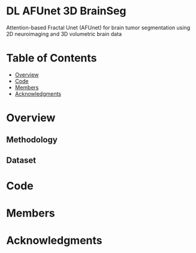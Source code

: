 # DL AFUnet 3D BrainSeg
Attention-based Fractal Unet (AFUnet) for brain tumor segmentation using 2D neuroimaging and 3D volumetric brain data
# Table of Contents
- [Overview](#Overview)
- [Code](#Code)
- [Members](#Members)
- [Acknowledgments](#Acknowledgments)

# Overview

## Methodology

## Dataset

# Code

# Members

# Acknowledgments
